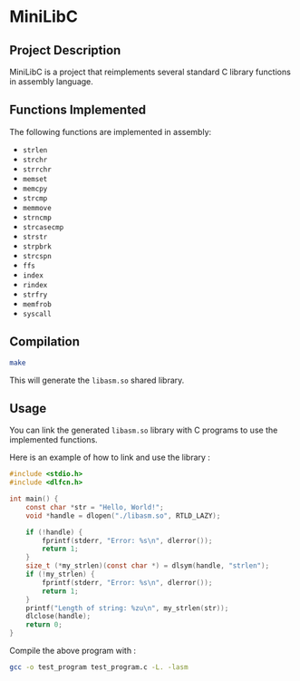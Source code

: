 # MiniLibC

## Project Description

MiniLibC is a project that reimplements several standard C library functions in assembly language.

## Functions Implemented

The following functions are implemented in assembly:

- `strlen`
- `strchr`
- `strrchr`
- `memset`
- `memcpy`
- `strcmp`
- `memmove`
- `strncmp`
- `strcasecmp`
- `strstr`
- `strpbrk`
- `strcspn`
- `ffs`
- `index`
- `rindex`
- `strfry`
- `memfrob`
- `syscall`

## Compilation

```sh
make
```

This will generate the `libasm.so` shared library.

## Usage

You can link the generated `libasm.so` library with C programs to use the implemented functions.

Here is an example of how to link and use the library :
```c
#include <stdio.h>
#include <dlfcn.h>

int main() {
    const char *str = "Hello, World!";
    void *handle = dlopen("./libasm.so", RTLD_LAZY);

    if (!handle) {
        fprintf(stderr, "Error: %s\n", dlerror());
        return 1;
    }
    size_t (*my_strlen)(const char *) = dlsym(handle, "strlen");
    if (!my_strlen) {
        fprintf(stderr, "Error: %s\n", dlerror());
        return 1;
    }
    printf("Length of string: %zu\n", my_strlen(str));
    dlclose(handle);
    return 0;
}
```

Compile the above program with :
```sh
gcc -o test_program test_program.c -L. -lasm
```
